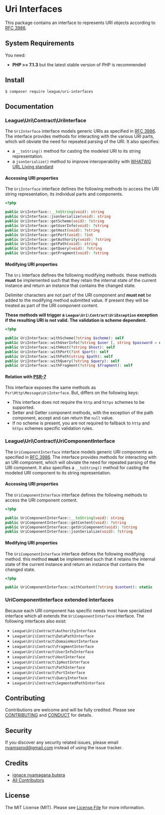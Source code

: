Uri Interfaces
=======

This package contains an interface to represents URI objects according to [RFC 3986](http://tools.ietf.org/html/rfc3986).

System Requirements
-------

You need:

- **PHP >= 7.1.3** but the latest stable version of PHP is recommended

Install
--------

```
$ composer require league/uri-interfaces
```

Documentation
--------

### League\Uri\Contract\UriInterface

The `UriInterface` interface models generic URIs as specified in [RFC 3986](http://tools.ietf.org/html/rfc3986).
The interface provides methods for interacting with the various URI parts, which will obviate the need for repeated parsing of the URI.
It also specifies:
 
 - a `__toString()` method for casting the modeled URI to its string representation.
 - a `jsonSerialize()` method to improve interoperability with [WHATWG URL Living standard](https://url.spec.whatwg.org/)

#### Accessing URI properties

The `UriInterface` interface defines the following methods to access the URI string representation, its individual parts and components.

~~~php
<?php

public UriInterface::__toString(void): string
public UriInterface::jsonSerialize(void): string
public UriInterface::getScheme(void): ?string
public UriInterface::getUserInfo(void): ?string
public UriInterface::getHost(void): ?string
public UriInterface::getPort(void): ?int
public UriInterface::getAuthority(void): ?string
public UriInterface::getPath(void): string
public UriInterface::getQuery(void): ?string
public UriInterface::getFragment(void): ?string
~~~

#### Modifying URI properties

The `Uri` interface defines the following modifying methods. these methods **must** be implemented such that they retain the internal state of the current instance and return an instance that contains the changed state.

Delimiter characters are not part of the URI component and **must not** be added to the modifying method submitted value. If present they will be treated as part of the URI component content.

**These methods will trigger a `League\Uri\Contract\UriException` exception if the resulting URI is not valid. The validation is scheme dependent.**

~~~php
<?php

public UriInterface::withScheme(?string $scheme): self
public UriInterface::withUserInfo(?string $user [, string $password = null]): self
public UriInterface::withHost(?string $host): self
public UriInterface::withPort(?int $port): self
public UriInterface::withPath(string $path): self
public UriInterface::withQuery(?string $query): self
public UriInterface::withFragment(?string $fragment): self
~~~

#### Relation with [PSR-7](http://www.php-fig.org/psr/psr-7/#3-5-psr-http-message-uriinterface)

This interface exposes the same methods as `Psr\Http\Message\UriInterface`. But, differs on the following keys:

- This interface does not require the `http` and `https` schemes to be supported.
- Setter and Getter component methods, with the exception of the path component, accept and can return the `null` value.
- If no scheme is present, you are not required to fallback to `http` and `https` schemes specific validation rules.

### League\Uri\Contract\UriComponentInterface

The `UriComponentInterface` interface models generic URI components as specified in [RFC 3986](http://tools.ietf.org/html/rfc3986). The interface provides methods for interacting with an URI component, which will obviate the need for repeated parsing of the URI component. It also specifies a `__toString()` method for casting the modeled URI component to its string representation.

#### Accessing URI properties

The `UriComponentInterface` interface defines the following methods to access the URI component content.

~~~php
<?php

public UriComponentInterface::__toString(void): string
public UriComponentInterface::getContent(void): ?string
public UriComponentInterface::getUriComponent(void): ?string
public UriComponentInterface::jsonSerialize(void): ?string
~~~

#### Modifying URI properties

The `UriComponentInterface` interface defines the following modifying method. this method **must** be implemented such that it retains the internal state of the current instance and return an instance that contains the changed state.

~~~php
<?php

public UriComponentInterface::withContent(?string $content): static
~~~

### UriComponentInterface extended interfaces

Because each URI component has specific needs most have specialized interface which all extends the `UriComponentInterface` interface. The following interfaces also exist:

- `League\Uri\Contract\AuthorityInterface`
- `League\Uri\Contract\DataPathInterface`
- `League\Uri\Contract\DomainHostInterface`
- `League\Uri\Contract\FragmentInterface`
- `League\Uri\Contract\UserInfoInterface`
- `League\Uri\Contract\HostInterface`
- `League\Uri\Contract\IpHostInterface`
- `League\Uri\Contract\PathInterface`
- `League\Uri\Contract\PortInterface`
- `League\Uri\Contract\QueryInterface`
- `League\Uri\Contract\SegmentedPathInterface`

Contributing
-------

Contributions are welcome and will be fully credited. Please see [CONTRIBUTING](.github/CONTRIBUTING.md) and [CONDUCT](CONDUCT.md) for details.

Security
-------

If you discover any security related issues, please email nyamsprod@gmail.com instead of using the issue tracker.

Credits
-------

- [ignace nyamagana butera](https://github.com/nyamsprod)
- [All Contributors](https://github.com/thephpleague/uri/contributors)

License
-------

The MIT License (MIT). Please see [License File](LICENSE) for more information.
